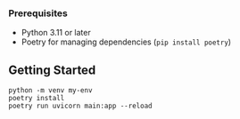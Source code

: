 ### Prerequisites

-   Python 3.11 or later
-   Poetry for managing dependencies (`pip install poetry`)

## Getting Started

    python -m venv my-env
    poetry install
    poetry run uvicorn main:app --reload
